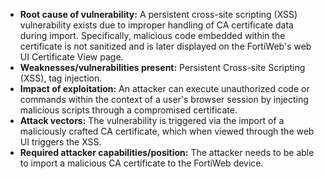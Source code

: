 - **Root cause of vulnerability:** A persistent cross-site scripting (XSS) vulnerability exists due to improper handling of CA certificate data during import. Specifically, malicious code embedded within the certificate is not sanitized and is later displayed on the FortiWeb's web UI Certificate View page.
- **Weaknesses/vulnerabilities present:** Persistent Cross-site Scripting (XSS), tag injection.
- **Impact of exploitation:** An attacker can execute unauthorized code or commands within the context of a user's browser session by injecting malicious scripts through a compromised certificate.
- **Attack vectors:** The vulnerability is triggered via the import of a maliciously crafted CA certificate, which when viewed through the web UI triggers the XSS.
- **Required attacker capabilities/position:** The attacker needs to be able to import a malicious CA certificate to the FortiWeb device.